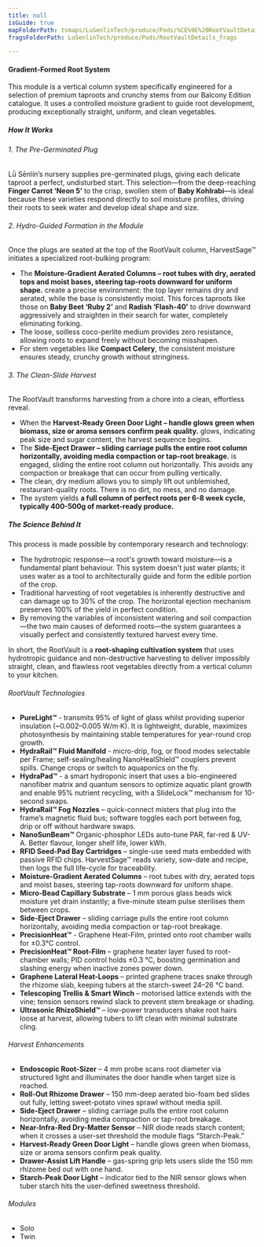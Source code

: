 ```yaml
---
title: null
isGuide: true
mapFolderPath: tsmaps/LuSenlinTech/produce/Pods/%CE%9E%20RootVaultDetails
fragsFolderPath: LuSenlinTech/produce/Pods/RootVaultDetails_frags

---
```



<!-- tsGuideRenderComment {"guide":{"id":"xsm68N20f","path":"LuSenlinTech/produce/Pods","fragmentFolderPath":"LuSenlinTech/produce/Pods/RootVaultDetails_frags"},"fragment":{"id":"xsm68N20f","topLevelMapKey":"xsb4l200p2","mapKeyChain":"xsb4l200p2","guideID":"xsm68N1Wz","guidePath":"c:/GitHub/MuddySpud/MuddySpud.github.io/tsmaps/LuSenlinTech/produce/Pods/RootVaultDetails.tspod","chartKey":"xsb4l200p2","isLeaf":true,"options":[]}} -->

#### Gradient-Formed Root System

This module is a vertical column system specifically engineered for a selection of premium taproots and crunchy stems from our Balcony Edition catalogue. It uses a controlled moisture gradient to guide root development, producing exceptionally straight, uniform, and clean vegetables.

##### How It Works

###### 1. The Pre-Germinated Plug
Lǜ Sēnlín’s nursery supplies pre-germinated plugs, giving each delicate taproot a perfect, undisturbed start. This selection—from the deep-reaching **Finger Carrot ‘Neon 5’** to the crisp, swollen stem of **Baby Kohlrabi**—is ideal because these varieties respond directly to soil moisture profiles, driving their roots to seek water and develop ideal shape and size.

###### 2. Hydro-Guided Formation in the Module
Once the plugs are seated at the top of the RootVault column, HarvestSage™ initiates a specialized root-bulking program:
- The ****Moisture-Gradient Aerated Columns** – root tubes with dry, aerated tops and moist bases, steering tap-roots downward for uniform shape.** create a precise environment: the top layer remains dry and aerated, while the base is consistently moist. This forces taproots like those on **Baby Beet ‘Ruby 2’** and **Radish ‘Flash-40’** to drive downward aggressively and straighten in their search for water, completely eliminating forking.
- The loose, soilless coco-perlite medium provides zero resistance, allowing roots to expand freely without becoming misshapen.
- For stem vegetables like **Compact Celery**, the consistent moisture ensures steady, crunchy growth without stringiness.

###### 3. The Clean-Slide Harvest
The RootVault transforms harvesting from a chore into a clean, effortless reveal.
- When the ****Harvest-Ready Green Door Light** – handle glows green when biomass, size or aroma sensors confirm peak quality.** glows, indicating peak size and sugar content, the harvest sequence begins.
- The ****Side-Eject Drawer** – sliding carriage pulls the entire root column horizontally, avoiding media compaction or tap-root breakage.** is engaged, sliding the entire root column out horizontally. This avoids any compaction or breakage that can occur from pulling vertically.
- The clean, dry medium allows you to simply lift out unblemished, restaurant-quality roots. There is no dirt, no mess, and no damage.
- The system yields **a full column of perfect roots per 6-8 week cycle, typically 400-500g of market-ready produce.**

##### The Science Behind It

This process is made possible by contemporary research and technology:
- The hydrotropic response—a root's growth toward moisture—is a fundamental plant behaviour. This system doesn't just water plants; it uses water as a tool to architecturally guide and form the edible portion of the crop.
- Traditional harvesting of root vegetables is inherently destructive and can damage up to 30% of the crop. The horizontal ejection mechanism preserves 100% of the yield in perfect condition.
- By removing the variables of inconsistent watering and soil compaction—the two main causes of deformed roots—the system guarantees a visually perfect and consistently textured harvest every time.

In short, the RootVault is a **root-shaping cultivation system** that uses hydrotropic guidance and non-destructive harvesting to deliver impossibly straight, clean, and flawless root vegetables directly from a vertical column to your kitchen.

###### RootVault Technologies  

- **PureLight™** - transmits 95% of light of glass whilst providing superior insulation (~0.002–0.005 W/m·K). It is lightweight, durable, maximizes photosynthesis by maintaining stable temperatures for year-round crop growth.
- **HydraRail™ Fluid Manifold** - micro-drip, fog, or flood modes selectable per Frame; self-sealing/healing NanoHealShield™ couplers prevent spills. Change crops or switch to aquaponics on the fly.
- **HydraPad™** - a smart hydroponic insert that uses a bio-engineered nanofiber matrix and quantum sensors to optimize aquatic plant growth and enable 95% nutrient recycling, with a SlideLock™ mechanism for 10-second swaps.
- **HydraRail™ Fog Nozzles** – quick-connect misters that plug into the frame’s magnetic fluid bus; software toggles each port between fog, drip or off without hardware swaps.
- **NanoSunBeam™** Organic-phosphor LEDs auto-tune PAR, far-red & UV-A. Better flavour, longer shelf life, lower kWh.
- **RFID Seed-Pad Bay Cartridges** – single-use seed mats embedded with passive RFID chips. HarvestSage™ reads variety, sow-date and recipe, then logs the full life-cycle for traceability.
- **Moisture-Gradient Aerated Columns** – root tubes with dry, aerated tops and moist bases, steering tap-roots downward for uniform shape.
- **Micro-Bead Capillary Substrate** – 1 mm porous glass beads wick moisture yet drain instantly; a five-minute steam pulse sterilises them between crops.
- **Side-Eject Drawer** – sliding carriage pulls the entire root column horizontally, avoiding media compaction or tap-root breakage.
- **PrecisionHeat™**  - Graphene Heat-Film, printed onto root chamber walls for ±0.3°C control.
- **PrecisionHeat™ Root-Film** – graphene heater layer fused to root-chamber walls; PID control holds ±0.3 °C, boosting germination and slashing energy when inactive zones power down.
- **Graphene Lateral Heat-Loops** – printed graphene traces snake through the rhizome slab, keeping tubers at the starch-sweet 24–26 °C band.
- **Telescoping Trellis & Smart Winch** – motorised lattice extends with the vine; tension sensors rewind slack to prevent stem breakage or shading.
- **Ultrasonic RhizoShield™** – low-power transducers shake root hairs loose at harvest, allowing tubers to lift clean with minimal substrate cling.

###### Harvest Enhancements
  
- **Endoscopic Root-Sizer** – 4 mm probe scans root diameter via structured light and illuminates the door handle when target size is reached.
- **Roll-Out Rhizome Drawer** – 150 mm-deep aerated bio-foam bed slides out fully, letting sweet-potato vines sprawl without media spill.
- **Side-Eject Drawer** – sliding carriage pulls the entire root column horizontally, avoiding media compaction or tap-root breakage.
- **Near-Infra-Red Dry-Matter Sensor** – NIR diode reads starch content; when it crosses a user-set threshold the module flags “Starch-Peak.”
- **Harvest-Ready Green Door Light** – handle glows green when biomass, size or aroma sensors confirm peak quality.  
- **Drawer-Assist Lift Handle** – gas-spring grip lets users slide the 150 mm rhizome bed out with one hand.
- **Starch-Peak Door Light** – indicator tied to the NIR sensor glows when tuber starch hits the user-defined sweetness threshold.  

###### Modules
- Solo
- Twin

